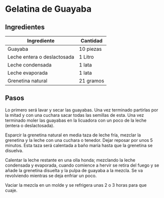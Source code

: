 # Gelatina de Guayaba

## Ingredientes

| Ingrediente | Cantidad |
|--------|-------------|
| Guayaba | 10 piezas |
| Leche entera o deslactosada | 1 Litro |
| Leche condensada | 1 lata |
| Leche evaporada | 1 lata |
| Grenetina natural | 21 gramos |

## Pasos

Lo primero será lavar y secar las guayabas. Una vez terminado partirlas por la mitad y con una cuchara sacar todas las semillas de esta. Una vez terminado moler las guayabas en la licuadora con un poco de la leche (entera o deslactosada).

Esparcir la grenetina natural en media taza de leche fría, mezclar la grenetina y la leche con una cuchara o tenedor. Dejar reposar por unos 5 minutos. Esta taza será calentada a baño maría hasta que la grenetina se disuelva.

Calentar la leche restante en una olla honda; mezclando la leche condensada y evaporada, cuando comience a hervir se retira del fuego y se añade la grenetina disuelta y la pulpa de guayaba a la mezcla. Se va revolviendo mientras se deja enfriar un poco.

Vaciar la mezcla en un molde y se refrigera unas 2 o 3 horas para que cuaje.